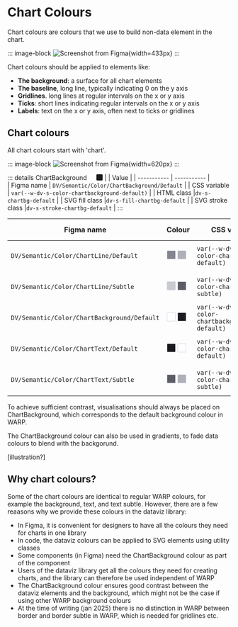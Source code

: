# Chart Colours

Chart colours are colours that we use to build non-data element in the chart.

::: image-block
![Screenshot from Figma](/foundations/dataviz/chart-colours.png){width=433px}
:::

Chart colours should be applied to elements like:
- **The background**: a surface for all chart elements
- **The baseline**, long line, typically indicating 0 on the y axis
- **Gridlines**. long lines at regular intervals on the x or y axis
- **Ticks**: short lines indicating regular intervals on the x or y axis
- **Labels**: text on the x or y axis, often next to ticks or gridlines

## Chart colours
All chart colours start with 'chart'.

::: image-block
![Screenshot from Figma](/foundations/dataviz/colourlist-chartcolours.png){width=620px}
:::



::: details ChartBackground <span style="display: inline-block; width: 14px; height: 14px; background-color: #ffffff; border-radius: 2px; vertical-align: -1px;"></span> <span style="display: inline-block; width: 14px; height: 14px; background-color: #1b1b1f; border-radius: 2px; vertical-align: -1px;"></span>
|         | Value       | 
| ----------- | ----------- |    
| Figma name | `DV/Semantic/Color/ChartBackground/Default` | 
| CSS variable | `var(--w-dv-s-color-chartbackground-default)` | 
| HTML class |`dv-s-chartbg-default` |
| SVG fill class |`dv-s-fill-chartbg-default` | 
| SVG stroke class |`dv-s-stroke-chartbg-default` | 
:::


| Figma name | Colour | CSS var. | HTML class | SVG Fill | SVG Stroke |
| ---------- | ------ | -------- | ---------- | -------- | ---------- |   
| `DV/Semantic/Color/ChartLine/Default` | <span style="display: inline-block; width: 18px; height: 18px; background-color: #84848f; border: 1px solid #D4D9E3; border-radius: 2px; vertical-align: -1px;"></span> <span style="display: inline-block; width: 18px; height: 18px; background-color: #afafb8; border: 1px solid #D4D9E3; border-radius: 2px; vertical-align: -1px;"></span> | `var(--w-dv-s-color-chartline-default)` | `dv-s-chartline-default` | `dv-s-fill-chartline-default` | `dv-s-stroke-chartline-default` |
| `DV/Semantic/Color/ChartLine/Subtle` | <span style="display: inline-block; width: 18px; height: 18px; background-color: #cacad1; border: 1px solid #D4D9E3; border-radius: 2px; vertical-align: -1px;"></span> <span style="display: inline-block; width: 18px; height: 18px; background-color: #5c5c66; border: 1px solid #D4D9E3; border-radius: 2px; vertical-align: -1px;"></span> | `var(--w-dv-s-color-chartline-subtle)` | `dv-s-chartline-subtle` | `dv-s-fill-chartline-subtle` | `dv-s-stroke-chartline-subtle` |
| `DV/Semantic/Color/ChartBackground/Default` | <span style="display: inline-block; width: 18px; height: 18px; background-color: #ffffff; border: 1px solid #D4D9E3; border-radius: 2px; vertical-align: -1px;"></span> <span style="display: inline-block; width: 18px; height: 18px; background-color: #1b1b1f; border: 1px solid #D4D9E3; border-radius: 2px; vertical-align: -1px;"></span> | `var(--w-dv-s-color-chartbackground-default)` | `dv-s-chartbg-default` | `dv-s-fill-chartbg-default` | `dv-s-stroke-chartbg-default` |
| `DV/Semantic/Color/ChartText/Default` | <span style="display: inline-block; width: 18px; height: 18px; background-color: #1b1b1f; border: 1px solid #D4D9E3;  border-radius: 2px; vertical-align: -1px;"></span> <span style="display: inline-block; width: 18px; height: 18px; background-color: #ffffff; border: 1px solid #D4D9E3; border-radius: 2px; vertical-align: -1px;"></span> | `var(--w-dv-s-color-charttext-default)` | `dv-s-charttext-default` | `dv-s-fill-charttext-default` | `dv-s-stroke-charttext-default` |
| `DV/Semantic/Color/ChartText/Subtle` | <span style="display: inline-block; width: 18px; height: 18px; background-color: #5c5c66; border: 1px solid #D4D9E3; border-radius: 2px; vertical-align: -1px;"></span> <span style="display: inline-block; width: 18px; height: 18px; background-color: #afafb8; border: 1px solid #D4D9E3; border-radius: 2px; vertical-align: -1px;"></span> | `var(--w-dv-s-color-charttext-subtle)` | `dv-s-charttext-subtle` | `dv-s-fill-charttext-subtle` | `dv-s-stroke-charttext-subtle` |



To achieve sufficient contrast, visualisations should always be placed on ChartBackground, which corresponds to the default background colour in WARP. 

The ChartBackground colour can also be used in gradients, to fade data colours to blend with the backgorund.

[illustration?]

## Why chart colours?

Some of the chart colours are identical to regular WARP colours, for example the background, text, and text subtle. However, there are a few reaasons why we provide these colours in the dataviz library: 

- In Figma, it is convenient for designers to have all the colours they need for charts in one library
- In code, the dataviz colours can be applied to SVG elements using utility classes
- Some components (in Figma) need the ChartBackground colour as part of the component 
- Users of the dataviz library get all the colours they need for creating charts, and the library can therefore be used independent of WARP
- The ChartBackground colour ensures good contrast between the dataviz elements and the background, which might not be the case if using other WARP background colours 
- At the time of writing (jan 2025) there is no distinction in WARP between border and border subtle in WARP, which is needed for gridlines etc.